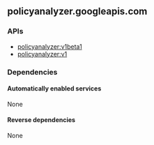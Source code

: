 ## policyanalyzer.googleapis.com

### APIs

* [ policyanalyzer:v1beta1 ]( https://policyanalyzer.googleapis.com/$discovery/rest?version=v1beta1 )
* [ policyanalyzer:v1 ]( https://policyanalyzer.googleapis.com/$discovery/rest?version=v1 )

### Dependencies

#### Automatically enabled services

None

#### Reverse dependencies

None
